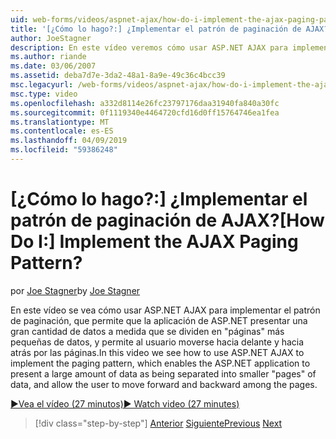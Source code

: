 ```yaml
---
uid: web-forms/videos/aspnet-ajax/how-do-i-implement-the-ajax-paging-pattern
title: '[¿Cómo lo hago?:] ¿Implementar el patrón de paginación de AJAX? | Microsoft Docs'
author: JoeStagner
description: En este vídeo veremos cómo usar ASP.NET AJAX para implementar el patrón de paginación, que permite que la aplicación de ASP.NET presentar una gran cantidad de datos bein...
ms.author: riande
ms.date: 03/06/2007
ms.assetid: deba7d7e-3da2-48a1-8a9e-49c36c4bcc39
msc.legacyurl: /web-forms/videos/aspnet-ajax/how-do-i-implement-the-ajax-paging-pattern
msc.type: video
ms.openlocfilehash: a332d8114e26fc23797176daa31940fa840a30fc
ms.sourcegitcommit: 0f1119340e4464720cfd16d0ff15764746ea1fea
ms.translationtype: MT
ms.contentlocale: es-ES
ms.lasthandoff: 04/09/2019
ms.locfileid: "59386248"
---
```

# <a name="how-do-i-implement-the-ajax-paging-pattern"></a><span data-ttu-id="d69fb-104">[¿Cómo lo hago?:] ¿Implementar el patrón de paginación de AJAX?</span><span class="sxs-lookup"><span data-stu-id="d69fb-104">[How Do I:] Implement the AJAX Paging Pattern?</span></span>

<span data-ttu-id="d69fb-105">por [Joe Stagner](https://github.com/JoeStagner)</span><span class="sxs-lookup"><span data-stu-id="d69fb-105">by [Joe Stagner](https://github.com/JoeStagner)</span></span>

<span data-ttu-id="d69fb-106">En este vídeo se vea cómo usar ASP.NET AJAX para implementar el patrón de paginación, que permite que la aplicación de ASP.NET presentar una gran cantidad de datos a medida que se dividen en "páginas" más pequeñas de datos, y permite al usuario moverse hacia delante y hacia atrás por las páginas.</span><span class="sxs-lookup"><span data-stu-id="d69fb-106">In this video we see how to use ASP.NET AJAX to implement the paging pattern, which enables the ASP.NET application to present a large amount of data as being separated into smaller "pages" of data, and allow the user to move forward and backward among the pages.</span></span>

[<span data-ttu-id="d69fb-107">&#9654;Vea el vídeo (27 minutos)</span><span class="sxs-lookup"><span data-stu-id="d69fb-107">&#9654; Watch video (27 minutes)</span></span>](https://channel9.msdn.com/Blogs/ASP-NET-Site-Videos/how-do-i-implement-the-ajax-paging-pattern)

> [!div class="step-by-step"]
> <span data-ttu-id="d69fb-108">[Anterior](how-do-i-implement-the-predictive-fetch-pattern-for-ajax.md)
> [Siguiente](how-do-i-implement-the-ajax-incremental-page-display-pattern.md)</span><span class="sxs-lookup"><span data-stu-id="d69fb-108">[Previous](how-do-i-implement-the-predictive-fetch-pattern-for-ajax.md)
[Next](how-do-i-implement-the-ajax-incremental-page-display-pattern.md)</span></span>
